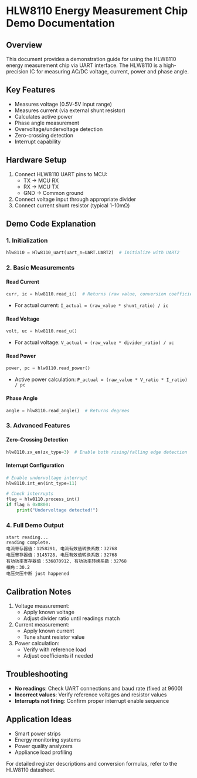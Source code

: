 # HLW8110 Energy Measurement Chip Demo Documentation

## Overview

This document provides a demonstration guide for using the HLW8110 energy measurement chip via UART interface. The HLW8110 is a high-precision IC for measuring AC/DC voltage, current, power and phase angle.

## Key Features

- Measures voltage (0.5V-5V input range)
- Measures current (via external shunt resistor)
- Calculates active power
- Phase angle measurement
- Overvoltage/undervoltage detection
- Zero-crossing detection
- Interrupt capability

## Hardware Setup

1. Connect HLW8110 UART pins to MCU:
   - TX -> MCU RX
   - RX -> MCU TX
   - GND -> Common ground
2. Connect voltage input through appropriate divider
3. Connect current shunt resistor (typical 1-10mΩ)

## Demo Code Explanation

### 1. Initialization

```python
hlw8110 = Hlw8110_uart(uart_n=UART.UART2)  # Initialize with UART2
```

### 2. Basic Measurements

#### Read Current

```python
curr, ic = hlw8110.read_i()  # Returns (raw value, conversion coefficient)
```

- For actual current:
  `I_actual = (raw_value * shunt_ratio) / ic`

#### Read Voltage

```python
volt, uc = hlw8110.read_u()
```

- For actual voltage:
  `V_actual = (raw_value * divider_ratio) / uc`

#### Read Power

```python
power, pc = hlw8110.read_power()
```

- Active power calculation:
  `P_actual = (raw_value * V_ratio * I_ratio) / pc`

#### Phase Angle

```python
angle = hlw8110.read_angle()  # Returns degrees
```

### 3. Advanced Features

#### Zero-Crossing Detection

```python
hlw8110.zx_en(zx_type=3)  # Enable both rising/falling edge detection
```

#### Interrupt Configuration

```python
# Enable undervoltage interrupt
hlw8110.int_en(int_type=11)

# Check interrupts
flag = hlw8110.process_int()
if flag & 0x0800:
    print("Undervoltage detected!")
```

### 4. Full Demo Output

```
start reading...
reading complete.
电流寄存器值：1258291, 电流有效值转换系数：32768 
电压寄存器值：3145728, 电压有效值转换系数：32768
有功功率寄存器值：536870912, 有功功率转换系数：32768
相角：30.2
电压欠压中断 just happened
```

## Calibration Notes

1. Voltage measurement:
   - Apply known voltage
   - Adjust divider ratio until readings match
2. Current measurement:
   - Apply known current
   - Tune shunt resistor value
3. Power calculation:
   - Verify with reference load
   - Adjust coefficients if needed

## Troubleshooting

- **No readings**: Check UART connections and baud rate (fixed at 9600)
- **Incorrect values**: Verify reference voltages and resistor values
- **Interrupts not firing**: Confirm proper interrupt enable sequence

## Application Ideas

- Smart power strips
- Energy monitoring systems
- Power quality analyzers
- Appliance load profiling

For detailed register descriptions and conversion formulas, refer to the HLW8110 datasheet.